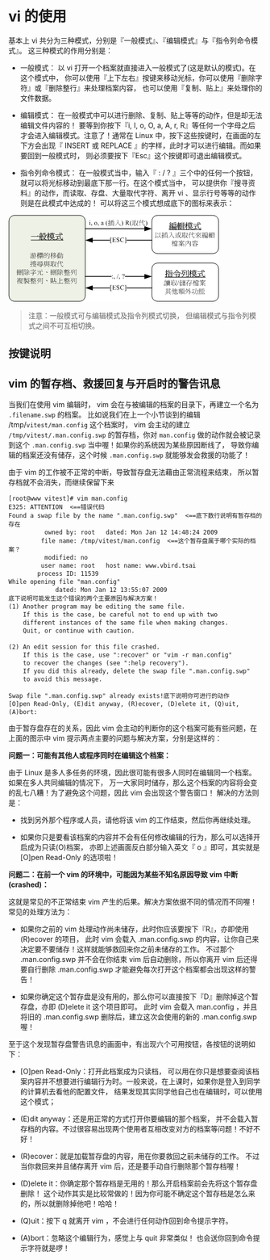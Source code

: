 # vi 的使用
基本上 vi 共分为三种模式，分别是『一般模式』、『编辑模式』与『指令列命令模式』。 这三种模式的作用分别是：

- 一般模式：
    以 vi 打开一个档案就直接进入一般模式了(这是默认的模式)。在这个模式中， 你可以使用『上下左右』按键来移动光标，你可以使用『删除字符』或『删除整行』来处理档案内容， 也可以使用『复制、贴上』来处理你的文件数据。

- 编辑模式：
    在一般模式中可以进行删除、复制、贴上等等的动作，但是却无法编辑文件内容的！ 要等到你按下『i, I, o, O, a, A, r, R』等任何一个字母之后才会进入编辑模式。注意了！通常在 Linux 中，按下这些按键时，在画面的左下方会出现『 INSERT 或 REPLACE 』的字样，此时才可以进行编辑。而如果要回到一般模式时， 则必须要按下『Esc』这个按键即可退出编辑模式。

- 指令列命令模式：
    在一般模式当中，输入『 : / ? 』三个中的任何一个按钮，就可以将光标移动到最底下那一行。在这个模式当中， 可以提供你『搜寻资料』的动作，而读取、存盘、大量取代字符、离开 vi 、显示行号等等的动作则是在此模式中达成的！
可以将这三个模式想成底下的图标来表示：

![](./img/vi-mode.gif)
> 注意：一般模式可与编辑模式及指令列模式切换， 但编辑模式与指令列模式之间不可互相切换。
## 按键说明
## vim 的暂存档、救援回复与开启时的警告讯息
当我们在使用 vim 编辑时， vim 会在与被编辑的档案的目录下，再建立一个名为 `.filename.swp` 的档案。 比如说我们在上一个小节谈到的编辑 /tmp/`vitest/man.config` 这个档案时， vim 会主动的建立 `/tmp/vitest/.man.config.swp` 的暂存档，你对 `man.config` 做的动作就会被记录到这个 `.man.config.swp` 当中喔！如果你的系统因为某些原因断线了， 导致你编辑的档案还没有储存，这个时候 `.man.config.swp` 就能够发会救援的功能了！

由于 vim 的工作被不正常的中断，导致暂存盘无法藉由正常流程来结束， 所以暂存档就不会消失，而继续保留下来
```
[root@www vitest]# vim man.config
E325: ATTENTION  <==错误代码
Found a swap file by the name ".man.config.swp"  <==底下数行说明有暂存档的存在
          owned by: root   dated: Mon Jan 12 14:48:24 2009
         file name: /tmp/vitest/man.config  <==这个暂存盘属于哪个实际的档案？
          modified: no
         user name: root   host name: www.vbird.tsai
        process ID: 11539
While opening file "man.config"
             dated: Mon Jan 12 13:55:07 2009
底下说明可能发生这个错误的两个主要原因与解决方案！
(1) Another program may be editing the same file.
    If this is the case, be careful not to end up with two
    different instances of the same file when making changes.
    Quit, or continue with caution.

(2) An edit session for this file crashed.
    If this is the case, use ":recover" or "vim -r man.config"
    to recover the changes (see ":help recovery").
    If you did this already, delete the swap file ".man.config.swp"
    to avoid this message.

Swap file ".man.config.swp" already exists!底下说明你可进行的动作
[O]pen Read-Only, (E)dit anyway, (R)ecover, (D)elete it, (Q)uit, (A)bort:  
```
由于暂存盘存在的关系，因此 vim 会主动的判断你的这个档案可能有些问题，在上面的图示中 vim 提示两点主要的问题与解决方案，分别是这样的：

**问题一：可能有其他人或程序同时在编辑这个档案：**

由于 Linux 是多人多任务的环境，因此很可能有很多人同时在编辑同一个档案。如果在多人共同编辑的情况下， 万一大家同时储存，那么这个档案的内容将会变的乱七八糟！为了避免这个问题，因此 vim 会出现这个警告窗口！ 解决的方法则是：

- 找到另外那个程序或人员，请他将该 vim 的工作结束，然后你再继续处理。 

- 如果你只是要看该档案的内容并不会有任何修改编辑的行为，那么可以选择开启成为只读(O)档案， 亦即上述画面反白部分输入英文『 o 』即可，其实就是 [O]pen Read-Only 的选项啦！

**问题二：在前一个 vim 的环境中，可能因为某些不知名原因导致 vim 中断 (crashed)：**

这就是常见的不正常结束 vim 产生的后果。解决方案依据不同的情况而不同喔！常见的处理方法为：

- 如果你之前的 vim 处理动作尚未储存，此时你应该要按下『R』，亦即使用 (R)ecover 的项目， 此时 vim 会载入 .man.config.swp 的内容，让你自己来决定要不要储存！这样就能够救回来你之前未储存的工作。 不过那个 .man.config.swp 并不会在你结束 vim 后自动删除，所以你离开 vim 后还得要自行删除 .man.config.swp 才能避免每次打开这个档案都会出现这样的警告！

- 如果你确定这个暂存盘是没有用的，那么你可以直接按下『D』删除掉这个暂存盘，亦即 (D)elete it 这个项目即可。 此时 vim 会载入 man.config ，并且将旧的 .man.config.swp 删除后，建立这次会使用的新的 .man.config.swp 喔！

至于这个发现暂存盘警告讯息的画面中，有出现六个可用按钮，各按钮的说明如下：

* [O]pen Read-Only：打开此档案成为只读档， 可以用在你只是想要查阅该档案内容并不想要进行编辑行为时。一般来说，在上课时，如果你是登入到同学的计算机去看他的配置文件， 结果发现其实同学他自己也在编辑时，可以使用这个模式；

* (E)dit anyway：还是用正常的方式打开你要编辑的那个档案， 并不会载入暂存档的内容。不过很容易出现两个使用者互相改变对方的档案等问题！不好不好！

* (R)ecover：就是加载暂存盘的内容，用在你要救回之前未储存的工作。 不过当你救回来并且储存离开 vim 后，还是要手动自行删除那个暂存档喔！

* (D)elete it：你确定那个暂存档是无用的！那么开启档案前会先将这个暂存盘删除！ 这个动作其实是比较常做的！因为你可能不确定这个暂存档是怎么来的，所以就删除掉他吧！哈哈！

* (Q)uit：按下 q 就离开 vim ，不会进行任何动作回到命令提示字符。

* (A)bort：忽略这个编辑行为，感觉上与 quit 非常类似！ 也会送你回到命令提示字符就是啰！